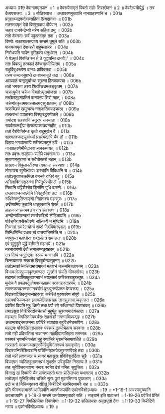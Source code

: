 अध्यायः 019
देवानाममृतपानं ॥ 1 ॥ देवरूपेणामृतं पिबतो राहोः शिरश्छेदनं ॥ 2 ॥ देवदैत्ययोर्युद्धं । तत्र दैत्यपराजयः ॥ 3 ॥
सौतिरुवाच ।
अथावरणमुख्यानि नानाप्रहरणानि च ।	001a  
प्रगृह्याभ्यद्रवन्देवान्सहिता दैत्यदानवाः ॥	001b  
ततस्तदमृतं देवो विष्णुरादाय वीर्यवान् ।	002a  
जहार दानवेन्द्रेभ्यो नरेण सहितः प्रभुः ॥	002b  
ततो देवगणाः सर्वे पपुस्तदमृतं तदा ।	003a  
विष्णोः सकाशात्सम्प्राप्य सम्भ्रमे तुमुले सति ॥	003b  
पाययत्यमृतं देवान्हरौ बाहुबलान्नरः ।	004a  
निरोधयति चापेन दूरीकृत्य धनुर्धरान् ।	004b  
ये येऽमृतं पिबन्ति स्म ते ते युद्ध्यन्ति दानवैः;\' ॥	004c  
ततः पिबत्सु तत्कालं देवेष्वमृतमीप्सितम् ।	005a  
राहुर्विबुधरूपेण दानवः प्रापिबत्तदा ॥	005b  
तस्य कण्ठमनुप्राप्ते दानवस्यामृते तदा ।	006a  
आख्यातं चन्द्रसूर्याभ्यां सुराणां हितकाम्यया ॥	006b  
ततो भगवता तस्य शिरश्छिन्नमलङ्कृतम् ।	007a  
चक्रायुधेन चक्रेण पिबतोऽमृतमोजसा ॥	007b  
तच्छैलशृह्गप्रतिमं  दानवस्य शिरो महत् ।	008a  
चक्रेणोत्कृत्तमपतच्चालयद्वसुधातलम् ॥\'	008b  
चक्रच्छिन्नं खमुत्पत्य ननादातिभयङ्करम् ।	009a  
तत्कबन्धं पपातास्य विस्फुरद्धरणीतले ॥	009b  
त्रयोदश सहस्राणि चतुरश्रं समन्ततः ।	010a  
सपर्वतवनद्वीपां दैत्यस्याकम्पयन्महीम् ॥	010b  
ततो वैरविनिर्बन्धः कृतो राहुमुखेन वै ।	011a  
शाश्वतश्चन्द्रसूर्याभ्यां ग्रसत्यद्यापि चैव तौ ॥	011b  
विहाय भगवांश्चापि स्त्रीरूपमतुलं हरिः ।	012a  
नानाप्रहरणैर्भीमैर्दानवान्समकम्पयत् ॥	012b  
ततः प्रवृत्तः सङ्ग्रामः समीपे लवणाम्भसः ।	013a  
सुराणामसुराणां च सर्वघोरतरो महान् ॥	013b  
प्रासाश्च विपुलास्तीक्ष्णा न्यपतन्त सहस्रशः ।	014a  
तोमराश्च सुतीक्ष्णाग्राः शस्त्राणि विविधानि च ॥	014b  
ततोऽसुराश्चक्रभिन्ना वमन्तो रुधिरं बहु ।	015a  
असिशक्तिगदारुग्णा निपेतुर्धरणीतले ॥	015b  
छिन्नानि पट्टिशैश्चैव शिरांसि युधि दारुणैः ।	016a  
तप्तकाञ्चनमालीनि निपेतुरनिशं तदा ॥	016b  
रुधिरेणानुलिप्ताङ्गा निहताश्च महासुराः ।	017a  
अद्रीणामिव कूटानि धातुरक्तानि शेरते ॥	017b  
हाहाकारः समभवत्तत्र तत्र सहस्रशः ।	018a  
अन्योन्यञ्छिन्दतां शस्त्रैरादित्ये लोहितायति ॥	018b  
परिङ्घैरायसैस्तीक्ष्णैः सन्निकर्षे च मुष्टिभिः ।	019a  
निघ्नतां समरेऽन्योन्यं शब्दो दिवमिवास्पृशत् ॥	019b  
छिन्धिभिन्धि प्रधाव त्वं पातयाभिसरेति च ।	020a  
व्यश्रूयन्त महाघोराः शब्दास्तत्र समन्ततः ॥	020b  
एवं सुतुमुले युद्धे वर्तमाने महाभये ।	021a  
नरनारायणौ देवौ समाजग्मतुराहवम् ॥	021b  
तत्र दिव्यं धनुर्दृष्ट्वा नरस्य भगवानपि ।	022a  
चिन्तयामास तच्चक्रं विष्णुर्दानवसूदनम् ॥	022b  
ततोऽम्बराच्चिन्तितमात्रमागतं महाप्रभं चक्रममित्रतापनम् ।	023a  
विभावसोस्तुल्यमकुण्ठमण्डलं सुदर्शनं संयति भीमदर्शनम् ॥	023b  
तदागतं ज्वलितहुताशनप्रभं भयङ्करं करिकरबाहुरच्युतः ।	024a  
मुमोच वै प्रबलवदुग्रवेगवान्महाप्रभं परनगरावदारणम् ॥	024b  
तदन्तकज्वलनसमानवर्चसं पुनःपुनर्न्यपतत वेगवत्तदा ।	025a  
विदारयद्दितिदनुजान्सहस्रशः करेरितं पुरुषवरेण संयुगे ॥	025b  
दहत्क्वचिज्ज्वलन इवावलेलिहत्प्रसह्य तानसुरगणान्न्यकृन्तत ।	026a  
प्रवेरितं वियति मुहुः क्षितौ तथा पपौ रणे रुधिरमथो पिशाचवत् ॥	026b  
तथाऽसुरा गिरिभिरदीनचेतसो मुहुर्मुहुः सुरगणमार्दयंस्तदा ।	027a  
महाबला विगलितमेघवर्चसः सहस्रशो गगनमभिप्रपद्यह ॥	027b  
अथाम्बराद्भयजननाः प्रपेदिरे सपादपा बहुविधमेघरूपिणः ।	028a  
महाद्रयः परिगलिताग्रसानवः परस्परं द्रुतमभिहत्य सस्वनाः ॥	028b  
ततो मही प्रविचलिता सकानना महाद्रिपाताभिहता समन्ततः ।	029a  
परस्परं भृशमभिगर्जतां मुहू रणाजिरे भृशमभिसम्प्रवर्तिते ॥	029b  
नरस्ततो वरकनकाग्रभूषणैर्महेषुभिर्गगनपथं समावृणोत् ।	030a  
विदारयन्गिरिशिखराणि पत्रिभिर्महाभयेऽसुरगणविग्रहे तदा ॥	030b  
ततो महीं लवणजलं च सागरं महासुराः प्रविविशुरर्दिताः सुरैः ।	031a  
वियद्गतं ज्वलितहुताशनप्रभं सुदर्शनं परिकुपितं निशाम्य ते ॥	031b  
ततः सुरैर्विजयमवाप्य मन्दरः स्वमेव देशं गमितः सुपूजितः ।	032a  
विनाद्य खं दिवमपि चैव सर्वशस्ततो गताः सलिलधरा यथागतम् ॥	032b  
ततोऽमृतं सुनिहितमेव चक्रिरे सुराः पुरां मुदमभिगम्य पुष्कलाम् ।	033a  
ददो च तं निधिममृतस्य रक्षितुं किरीटिने बलभिदथामरैः सह ॥ ॥	033b  
इति श्रीमन्महाभारते आदिपर्वणि आस्तीकपर्वणि एकोनविंशोऽध्यायः ॥ 19 ॥
*1-19-1 आवरणमुख्यानि कवचाग्र्याणि ॥ 1-19-3 सम्भ्रमे उभयेषाममृतादरे सति । सङ्ग्रामे इति पाठान्तरं ॥ 1-19-26 प्रवेरितं प्रेरितं ॥ 1-19-27 विगलितमेघाः रिक्तमेघाः ॥ 1-19-32 सलिलधराः अमृतभृतो देवाः ॥ 1-19-33 किरीटिने नराय ॥ एकोनविंशोऽध्यायः ॥ 19 ॥

